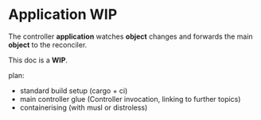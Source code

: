 # Application WIP

The controller **application** watches **object** changes and forwards the main **object** to the reconciler.

This doc is a **WIP**.

plan:

- standard build setup (cargo + ci)
- main controller glue (Controller invocation, linking to further topics)
- containerising (with musl or distroless)
